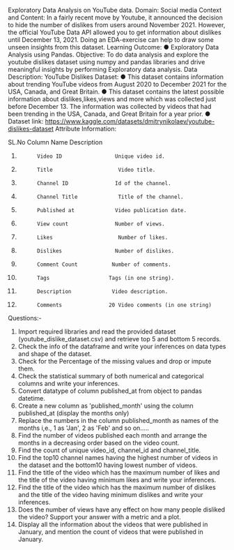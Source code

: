 Exploratory Data Analysis on YouTube data.
Domain: Social media
Context and Content: In a fairly recent move by Youtube, it announced the decision to hide the
number of dislikes from users around November 2021. However, the official YouTube Data API allowed you to
get information about dislikes until December 13, 2021. Doing an EDA-exercise can help to draw some unseen
insights from this dataset.
Learning Outcome:
● Exploratory Data Analysis using Pandas.
Objective:
To do data analysis and explore the youtube dislikes dataset using numpy and pandas libraries and drive
meaningful insights by performing Exploratory data analysis.
Data Description:
YouTube Dislikes Dataset:
● This dataset contains information about trending YouTube videos from August 2020 to December 2021
for the USA, Canada, and Great Britain.
● This dataset contains the latest possible information about dislikes,likes,views and more which was
collected just before December 13. The information was collected by videos that had been trending in
the USA, Canada, and Great Britain for a year prior.
● Dataset link: https://www.kaggle.com/datasets/dmitrynikolaev/youtube-dislikes-dataset
Attribute Information:

SL.No       Column Name               Description
1.           Video ID                 Unique video id.
2.           Title                     Video title.
3.           Channel ID               Id of the channel.
4.           Channel Title             Title of the channel.
5.           Published at             Video publication date.
6.           View count               Number of views.
7.           Likes                     Number of likes.
8.           Dislikes                 Number of dislikes.
9.           Comment Count           Number of comments.
10.           Tags                   Tags (in one string).
11.           Description             Video description.
12.           Comments               20 Video comments (in one string)


Questions:-
1. Import required libraries and read the provided dataset (youtube_dislike_dataset.csv) and retrieve top
5 and bottom 5 records.
2. Check the info of the dataframe and write your inferences on data types and shape of the dataset.
3. Check for the Percentage of the missing values and drop or impute them.
4. Check the statistical summary of both numerical and categorical columns and write your inferences.
5. Convert datatype of column published_at from object to pandas datetime.
6. Create a new column as 'published_month' using the column published_at (display the months only)
7. Replace the numbers in the column published_month as names of the months i,e., 1 as 'Jan', 2 as 'Feb'
and so on.....
8. Find the number of videos published each month and arrange the months in a decreasing order based
on the video count.
9. Find the count of unique video_id, channel_id and channel_title.
10. Find the top10 channel names having the highest number of videos in the dataset and the bottom10
having lowest number of videos.
11. Find the title of the video which has the maximum number of likes and the title of the video having
minimum likes and write your inferences.
12. Find the title of the video which has the maximum number of dislikes and the title of the video having
minimum dislikes and write your inferences.
13. Does the number of views have any effect on how many people disliked the video? Support your
answer with a metric and a plot.
14. Display all the information about the videos that were published in January, and mention the count of
videos that were published in January.

